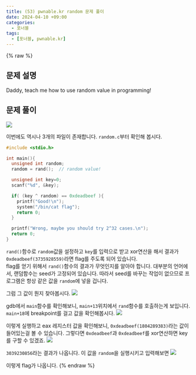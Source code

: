 ```yaml
---
title: (53) pwnable.kr random 문제 풀이
date: 2024-04-10 +09:00
categories:
  - 포너블
tags:
  - [포너블, pwnable.kr]
---
```

{% raw %}
## 문제 설명
Daddy, teach me how to use random value in programming!

## 문제 풀이
![](https://kyuyeop.github.io/assets/img/post/53/1.png)

이번에도 역시나 3개의 파일이 존재합니다. `random.c`부터 확인해 봅시다.
```c
#include <stdio.h>

int main(){
  unsigned int random;
  random = rand();  // random value!

  unsigned int key=0;
  scanf("%d", &key);

  if( (key ^ random) == 0xdeadbeef ){
    printf("Good!\n");
    system("/bin/cat flag");
    return 0;
  }

  printf("Wrong, maybe you should try 2^32 cases.\n");
  return 0;
}
```
`rand()`함수로 `random`값을 설정하고 `key`를 입력으로 받고 xor연산을 해서 결과가 `0xdeadbeef(3735928559)`라면 flag를 주도록 되어 있습니다.  
flag를 얻기 위해서 `rand()`함수의 결과가 무엇인지를 알아야 합니다. 대부분의 언어에서, 랜덤함수는 seed가 고정되어 있습니다. 따라서 seed를 바꾸는 작업이 없으므로 프로그램은 항상 같은 값을 `random`에 넣을 겁니다.  

그럼 그 값이 뭔지 찾아봅시다.
![](https://kyuyeop.github.io/assets/img/post/53/2.png)

gdb에서 `main`함수를 확인해보니, `main+13`위치에서 `rand`함수를 호출하는게 보입니다. `main+18`에 breakpoint를 걸고 값을 확인해봅시다.
![](https://kyuyeop.github.io/assets/img/post/53/3.png)

이렇게 실행하고 eax 레지스터 값을 확인해보니, `0xdeadbeef(1804289383)`라는 값이 들어있는걸 볼 수 있습니다. 그렇다면 `0xdeadbeef`과 `0xdeadbeef`를 xor연산하면 key를 구할 수 있겠죠.
![](https://kyuyeop.github.io/assets/img/post/53/4.png)

`3039230856`라는 결과가 나옵니다. 이 값을 `random`을 실행시키고 입력해보면
![](https://kyuyeop.github.io/assets/img/post/53/5.png)

이렇게 flag가 나옵니다.
{% endraw %}